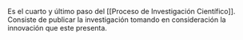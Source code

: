 Es el cuarto y último paso del [[Proceso de Investigación Científico]]. Consiste de publicar la investigación tomando en consideración la innovación que este presenta. 